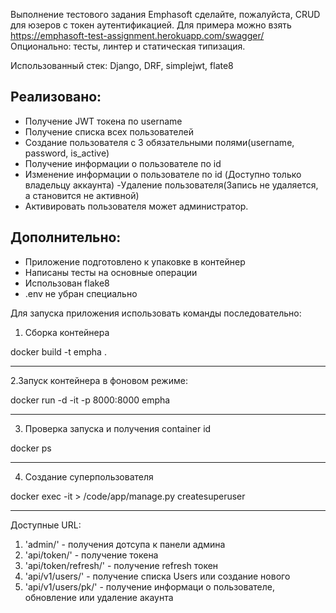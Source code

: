 Выполнение тестового задания Emphasoft
сделайте, пожалуйста, CRUD для юзеров с токен аутентификацией. Для примера можно взять https://emphasoft-test-assignment.herokuapp.com/swagger/
Опционально: тесты, линтер и статическая типизация.

Использованный стек: Django, DRF, simplejwt, flate8

Реализовано:
-
- Получение JWT токена по username
- Получение списка всех пользователей
- Создание пользователя с 3 обязательными полями(username, password, is_active)
- Получение информации о пользователе по id
- Изменение информации о пользователе по id (Доступно только владельцу аккаунта)
 -Удаление пользователя(Запись не удаляется, а становится не активной)
- Активировать пользователя может администратор.

Дополнительно: 
- 
- Приложение подготовлено к упаковке в контейнер
- Написаны тесты на основные операции
- Использован flake8
- .env не убран специально


Для запуска приложения использовать команды последовательно:
1. Сборка контейнера

docker build -t empha . 
***
2.Запуск контейнера в фоновом режиме:

docker run -d -it -p 8000:8000 empha
***
3. Проверка запуска и получения container id

docker ps
***
4. Создание суперпользователя

 docker exec -it  <container ID>> /code/app/manage.py createsuperuser
***



Доступные URL:

1. 'admin/' - получения дотсупа к панели админа
2. 'api/token/' - получение токена
3. 'api/token/refresh/' -  получение refresh токен
4. 'api/v1/users/' - получение списка Users или создание нового
5. 'api/v1/users/pk/' - получение информаци о пользователе, обновление или удаление акаунта 
